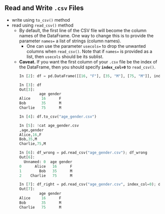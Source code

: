 ## Read and Write `.csv` Files
- write using `to_csv()` method
- read using `read_csv()` method
  - By default, the first line of the CSV file will become the column names of the DataFrame. One way to change this is to provide the parameter `names=` a list of strings (column names).
    - One can use the parameter `usecols=` to drop the unwanted columns when `read_csv()`. Note that if `names=` is provided as a list, then `usecols` should be its sublist.
  - **Caveat.** If you want the first column of your `.csv` file be the index of the DataFrame, then you should specify **`index_col=0`** to `read_csv()`.
    ```python
    In [2]: df = pd.DataFrame([[16, "F"], [35, "M"], [75, "M"]], index=["Alice", "Bob", "Charlie"], columns=["age", "gender"])
    
    In [3]: df
    Out[3]:
             age gender
    Alice     16      F
    Bob       35      M
    Charlie   75      M
    
    In [4]: df.to_csv("age_gender.csv")
    
    In [5]: !cat age_gender.csv
    ,age,gender
    Alice,16,F
    Bob,35,M
    Charlie,75,M
    
    In [6]: df_wrong = pd.read_csv("age_gender.csv"); df_wrong
    Out[6]:
      Unnamed: 0  age gender
    0      Alice   16      F
    1        Bob   35      M
    2    Charlie   75      M
    
    In [7]: df_right = pd.read_csv("age_gender.csv", index_col=0); df_right
    Out[7]:
             age gender
    Alice     16      F
    Bob       35      M
    Charlie   75      M
    ```
